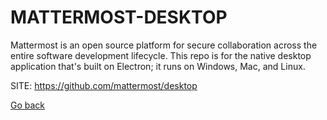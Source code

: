 # MATTERMOST-DESKTOP
 
 Mattermost is an open source platform for secure collaboration across
 the entire software development lifecycle. This repo is for the native
 desktop application that's built on Electron; it runs on Windows, Mac,
 and Linux.
 
 SITE: https://github.com/mattermost/desktop

 [Go back](https://portable-linux-apps.github.io/apps.html)
